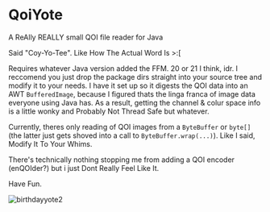 # QoiYote
A ReAlly REALLY small QOI file reader for Java

Said "Coy-Yo-Tee". Like How The Actual Word Is >:[

Requires whatever Java version added the FFM. 20 or 21 I think, idr.
I reccomend you just drop the package dirs straight into your source tree and modify it to your needs. I have it set up so it digests the QOI data into
an AWT `BufferedImage`, because I figured thats the linga franca of image data everyone using Java has.
As a result, getting the channel & colur space info is a little wonky and Probably Not Thread Safe but whatever.

Currently, theres only reading of QOI images from a `ByteBuffer` or `byte[]` (the latter just gets
shoved into a call to `ByteBuffer.wrap(...)`). Like I said, Modify It To Your Whims.

There's technically nothing stopping me from adding a QOI encoder (enQOIder?) but i just Dont Really Feel Like It.

Have Fun.

![birthdayyote2](https://github.com/user-attachments/assets/7024fe7c-8373-486c-9f45-35bdc14d941c)
